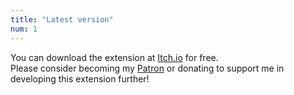 ```yaml
---
title: "Latest version"
num: 1
---
```


You can download the extension at [Itch.io](https://christinak.itch.io/lioranboard-youtube) for free.  
Please consider becoming my [Patron](https://www.patreon.com/Christinna?fan_landing=true) or donating to support me in developing this extension further! 

